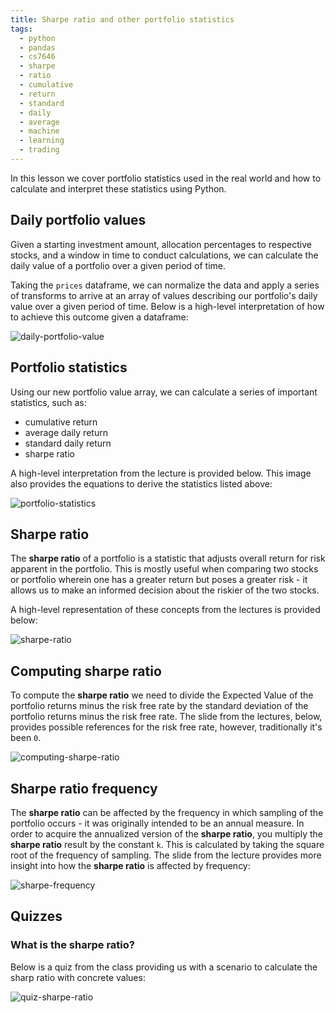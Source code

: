 ```yaml
---
title: Sharpe ratio and other portfolio statistics
tags:
  - python
  - pandas
  - cs7646
  - sharpe
  - ratio
  - cumulative
  - return
  - standard
  - daily
  - average
  - machine
  - learning
  - trading
---
```


In this lesson we cover portfolio statistics used in the real world and how to calculate and
interpret these statistics using Python.

## Daily portfolio values

Given a starting investment amount, allocation percentages to respective stocks, and a window in
time to conduct calculations, we can calculate the daily value of a portfolio over a given period of
time.

Taking the `prices` dataframe, we can normalize the data and apply a series of transforms to arrive
at an array of values describing our portfolio's daily value over a given period of time. Below is a
high-level interpretation of how to achieve this outcome given a dataframe:

![daily-portfolio-value](daily-portfolio-value.png)

## Portfolio statistics

Using our new portfolio value array, we can calculate a series of important statistics, such as:

- cumulative return
- average daily return
- standard daily return
- sharpe ratio

A high-level interpretation from the lecture is provided below. This image also provides the
equations to derive the statistics listed above:

![portfolio-statistics](portfolio-statistics.png)

## Sharpe ratio

The **sharpe ratio** of a portfolio is a statistic that adjusts overall return for risk apparent in
the portfolio. This is mostly useful when comparing two stocks or portfolio wherein one has a
greater return but poses a greater risk - it allows us to make an informed decision about the
riskier of the two stocks.

A high-level representation of these concepts from the lectures is provided below:

![sharpe-ratio](Machine%20learning%20for%20trading/Manipulating%20financial%20data%20with%20Python/assets/sharpe-ratio.png)

## Computing sharpe ratio

To compute the **sharpe ratio** we need to divide the Expected Value of the portfolio returns minus
the risk free rate by the standard deviation of the portfolio returns minus the risk free rate. The
slide from the lectures, below, provides possible references for the risk free rate, however,
traditionally it's been `0`.

![computing-sharpe-ratio](computing-sharpe-ratio.png)

## Sharpe ratio frequency

The **sharpe ratio** can be affected by the frequency in which sampling of the portfolio occurs - it
was originally intended to be an annual measure. In order to acquire the annualized version of the
**sharpe ratio**, you multiply the **sharpe ratio** result by the constant `k`. This is calculated
by taking the square root of the frequency of sampling. The slide from the lecture provides more
insight into how the **sharpe ratio** is affected by frequency:

![sharpe-frequency](sharpe-frequency.png)

## Quizzes

### What is the sharpe ratio?

Below is a quiz from the class providing us with a scenario to calculate the sharp ratio with
concrete values:

![quiz-sharpe-ratio](quiz-sharpe-ratio.png)
